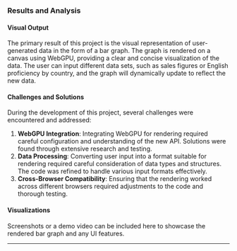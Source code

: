 ### Results and Analysis

#### Visual Output
The primary result of this project is the visual representation of user-generated data in the form of a bar graph. The graph is rendered on a canvas using WebGPU, providing a clear and concise visualization of the data. The user can input different data sets, such as sales figures or English proficiency by country, and the graph will dynamically update to reflect the new data.

#### Challenges and Solutions
During the development of this project, several challenges were encountered and addressed:

1. **WebGPU Integration**: Integrating WebGPU for rendering required careful configuration and understanding of the new API. Solutions were found through extensive research and testing.
2. **Data Processing**: Converting user input into a format suitable for rendering required careful consideration of data types and structures. The code was refined to handle various input formats effectively.
3. **Cross-Browser Compatibility**: Ensuring that the rendering worked across different browsers required adjustments to the code and thorough testing.

#### Visualizations
Screenshots or a demo video can be included here to showcase the rendered bar graph and any UI features.

---